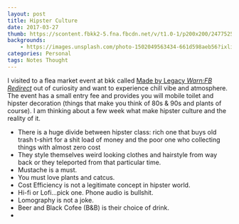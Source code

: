 ```yaml
---
layout: post
title: Hipster Culture
date: 2017-03-27
thumb: https://scontent.fbkk2-5.fna.fbcdn.net/v/t1.0-1/p200x200/24775251_1510569372330301_6932448635921310865_n.jpg?oh=7a7099a3e03a4efb716ff641c200472b&oe=5AE7ED9E
backgrounds: 
    - https://images.unsplash.com/photo-1502049563434-661d598aeb56?ixlib=rb-0.3.5&ixid=eyJhcHBfaWQiOjEyMDd9&s=6e79c03e18a89cb4882ed5accb966215&auto=format&fit=crop&w=1050&q=80
categories: Personal    
tags: Notes Thought
--- 
```


I visited to a flea market event at bkk called [Made by Legacy *Warn:FB Redirect*](https://www.facebook.com/MadeByLegacy/) out of curiosity and want to experience chill vibe and atmosphere. The event has a small entry fee and provides you will mobile toilet and hipster decoration (things that make you think of 80s & 90s and plants of course). I am thinking about a few week what make hipster culture and the reality of it.
    
-   There is a huge divide between hipster class: rich one that buys old trash t-shirt for a shit load of money and the poor one who collecting things with almost zero cost
-   They style themselves weird looking clothes and hairstyle from way back or they teleported from that particular time.
-   Mustache is a must.
-   You must love plants and catcus. 
-   Cost Efficiency is not a legitimate concept in hipster world.
-   Hi-fi or Lofi...pick one. Phone audio is bullshit.
-   Lomography is not a joke. 
-   Beer and Black Cofee (B&B) is their choice of drink.
-   
